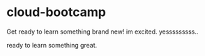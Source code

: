 # cloud-bootcamp

Get ready to learn something brand new! im excited. yesssssssss..



ready to learn something great. 

